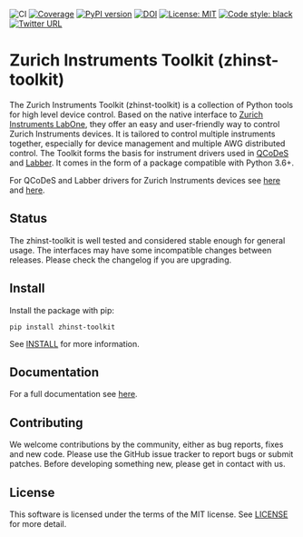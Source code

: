 ![CI](https://github.com/zhinst/zhinst-toolkit/workflows/CI/badge.svg?branch=master)
[![Coverage](https://codecov.io/gh/zhinst/zhinst-toolkit/branch/master/graph/badge.svg?token=VUDDFQE20M)](https://codecov.io/gh/zhinst/zhinst-toolkit)
[![PyPI version](https://badge.fury.io/py/zhinst-toolkit.svg)](https://badge.fury.io/py/zhinst-toolkit)
[![DOI](https://zenodo.org/badge/245159715.svg)](https://zenodo.org/badge/latestdoi/245159715)
[![License: MIT](https://img.shields.io/badge/License-MIT-yellow.svg)](https://opensource.org/licenses/MIT)
[![Code style: black](https://img.shields.io/badge/code%20style-black-000000.svg)](https://github.com/ambv/black)
[![Twitter URL](https://img.shields.io/twitter/url/https/twitter.com/fold_left.svg?style=social&label=Follow%20%40zhinst)](https://twitter.com/zhinst)


# Zurich Instruments Toolkit (zhinst-toolkit)
The Zurich Instruments Toolkit (zhinst-toolkit) is a collection of Python tools for high level device control. Based on the native interface to [Zurich Instruments LabOne](https://www.zhinst.com/labone), they offer an easy and user-friendly way to control Zurich Instruments devices. It is tailored to control multiple instruments together, especially for device management and multiple AWG distributed control. The Toolkit forms the basis for instrument drivers used in [QCoDeS](https://qcodes.github.io/Qcodes/) and [Labber](http://labber.org/online-doc/html/). It comes in the form of a package compatible with Python 3.6+.

For QCoDeS and Labber drivers for Zurich Instruments devices see [here](https://github.com/zhinst/zhinst-qcodes) and [here](https://github.com/zhinst/zhinst-labber).

## Status
The zhinst-toolkit is well tested and considered stable enough for general usage. The interfaces may have some incompatible changes between releases. Please check the changelog if you are upgrading.

## Install

Install the package with pip:

```
pip install zhinst-toolkit
```

See [INSTALL](INSTALL.md) for more information.

## Documentation
For a full documentation see [here](https://docs.zhinst.com/zhinst-toolkit/en/latest).

## Contributing
We welcome contributions by the community, either as bug reports, fixes and new code. Please use the GitHub issue tracker to report bugs or submit patches. Before developing something new, please get in contact with us.

## License
This software is licensed under the terms of the MIT license. See [LICENSE](LICENSE) for more detail.